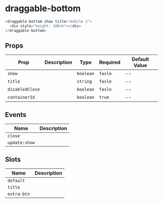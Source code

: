 # draggable-bottom

```js
<draggable-bottom show title="mobile 2">
  <div style="height: 100vh"></div>
</draggable-bottom>
```

## Props

| Prop            | Description | Type      | Required | Default Value |
| --------------- | ----------- | --------- | -------- | ------------- |
| `show`          |             | `boolean` | `fasle`  | --            |
| `title`         |             | `string`  | `fasle`  | --            |
| `disabledClose` |             | `boolean` | `fasle`  | --            |
| `containerId`   |             | `boolean` | `true`   | --            |

## Events

| Name          | Description |
| ------------- | ----------- |
| `close`       |             |
| `update:show` |             |

## Slots

| Name        | Description |
| ----------- | ----------- |
| `default`   |             |
| `title`     |             |
| `extra-btn` |             |
